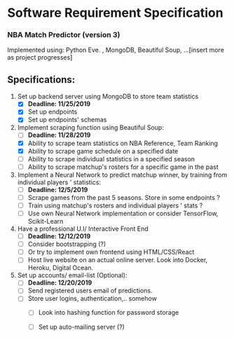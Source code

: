 # Software Requirement Specification
### NBA Match Predictor (version 3)
Implemented using: Python Eve. , MongoDB, Beautiful Soup, ...[insert more as project progresses] 

## Specifications:
1. Set up backend server using MongoDB to store team statistics
    - [x]  **Deadline: 11/25/2019** 
    - [x] Set up endpoints 
    - [x] Set up endpoints' schemas 
  
2. Implement scraping function using Beautiful Soup:
    - [ ]  **Deadline: 11/28/2019** 
    - [x] Ability to scrape team statistics on NBA Reference, Team Ranking
    - [x] Ability to scrape game schedule on a specified date 
    - [ ] Ability to scrape individual statistics in a specified season
    - [ ] Ability to scrape matchup's rosters for a specific game in the past
    
3. Implement a Neural Network to predict matchup winner, by training from individual players ' statistics:
    - [ ]  **Deadline: 12/5/2019** 
    - [ ] Scrape games from the past 5 seasons. Store in some endpoints ?
    - [ ] Train using matchup's rosters and individual players ' stats ?
    - [ ] Use own Neural Network implementation or consider TensorFlow, Scikit-Learn

4. Have a professional U.I/ Interactive Front End
    - [ ]  **Deadline: 12/12/2019** 
    - [ ] Consider bootstrapping (?)
    - [ ] Or try to implement own frontend using HTML/CSS/React
    - [ ] Host live website on an actual online server. Look into Docker, Heroku, Digital Ocean.

5. Set up accounts/ email-list (Optional): 
    - [ ]  **Deadline: 12/20/2019** 
    - [ ] Send registered users email of predictions.
    - [ ] Store user logins, authentication,.. somehow
        - [ ] Look into hashing function for password storage
        - [ ] Set up auto-mailing server (?) 



